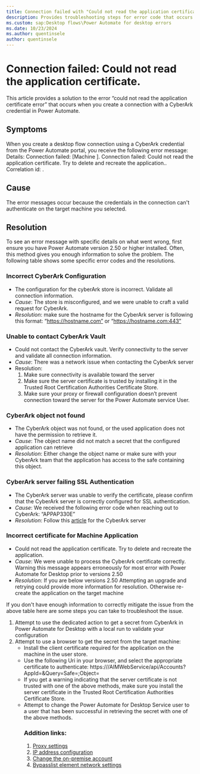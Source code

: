 ```yaml
---
title: Connection failed with "Could not read the application certificate".
description: Provides troubleshooting steps for error code that occurs during the creation a connection with CyberArk credential in Microsoft Power Automate.
ms.custom: sap:Desktop flows\Power Automate for desktop errors
ms.date: 10/23/2024
ms.author: quentinsele 
author: quentinsele
---
```

# Connection failed: Could not read the application certificate. 
This article provides a solution to the error “could not read the application certificate error” that occurs when you create a connection with a CyberArk credential in Power Automate.

## Symptoms

When you create a desktop flow connection using a CyberArk credential from the Power Automate portal, you receive the following error message:
Details: Connection failed: [Machine <Machine ID>]. Connection failed: Could not read the application certificate. Try to delete and recreate the application.. Correlation id: <Correlation ID>.

## Cause
The error messages occur because the credentials in the connection can't authenticate on the target machine you selected.

## Resolution

To see an error message with specific details on what went wrong, first ensure you have Power Automate version 2.50 or higher installed. Often, this method gives you enough information to solve the problem. The following table shows some specific error codes and the resolutions.

### Incorrect CyberArk Configuration
- The configuration for the cyberArk store is incorrect. Validate all connection information.
- *Cause*: The store is misconfigured, and we were unable to craft a valid request for CyberArk.
- *Resolution*: make sure the hostname for the CyberArk server is following this format: “https://hostname.com” or “https://hostname.com:443”


### Unable to contact CyberArk Vault

- Could not contact the CyberArk vault. Verify connectivity to the server and validate all connection information.
- *Cause*: There was a network issue when contacting the CyberArk server
- Resolution:
    1. Make sure connectivity is available toward the server
    1. Make sure the server certificate is trusted by installing it in the Trusted Root Certification Authorities Certificate Store.
    1. Make sure your proxy or firewall configuration doesn’t prevent connection toward the server for the Power Automate service User. 

### CyberArk object not found

- The CyberArk object was not found, or the used application does not have the permission to retrieve it.
- *Cause*: The object name did not match a secret that the configured application can retrieve
- *Resolution*: Either change the object name or make sure with your CyberArk team that the application has access to the safe containing this object.

### CyberArk server failing SSL Authentication

- The CyberArk server was unable to verify the certificate, please confirm that the CyberArk server is correctly configured for SSL authentication.
- *Cause*: We received the following error code when reaching out to CyberArk: “APPAP330E”
- *Resolution*: Follow this [article](https://community.cyberark.com/s/article/CCP-Error-APPAP330E-Failed-to-verify-application-authentication-data-Could-not-obtain-client-certificate-details) for the CyberArk server

### Incorrect certificate for Machine Application
- Could not read the application certificate. Try to delete and recreate the application.
- *Cause*: We were unable to process the CyberArk certificate correctly. Warning this message appears erroneously for most error with Power Automate for Desktop prior to versions 2.50
- *Resolution*: If you are below versions 2.50 Attempting an upgrade and retrying could provide more information for resolution. Otherwise re-create the application on the target machine

If you don't have enough information to correctly mitigate the issue from the above table here are some steps you can take to troubleshoot the issue. 
1. Attempt to use the dedicated action to get a secret from CyberArk in Power Automate for Desktop with a local run to validate your configuration
1. Attempt to use a browser to get the secret from the target machine:
    - Install the client certificate required for the application on the machine in the user store.
    - Use the following Uri in your browser, and select the appropriate certificate to authenticate: https://<hostname>/AIMWebService/api/Accounts?AppId=<appid>&Query=Safe=<safe>;Object=<object>
1. If you get a warning indicating that the server certificate is not trusted with one of the above methods, make sure you install the server certificate in the Trusted Root Certification Authorities Certificate Store.
1. Attempt to change the Power Automate for Desktop Service user to a user that has been successful in retrieving the secret with one of the above methods.

### Addition links:
1. [Proxy settings](https://learn.microsoft.com/en-us/power-automate/desktop-flows/how-to/proxy-settings)
2. [IP address configuration](https://learn.microsoft.com/en-us/power-automate/ip-address-configuration)
3. [Change the on-premise account](https://learn.microsoft.com/en-us/power-automate/desktop-flows/troubleshoot#change-the-on-premises-service-account)
4. [Bypasslist element network settings](https://learn.microsoft.com/en-us/dotnet/framework/configure-apps/file-schema/network/bypasslist-element-network-settings)
